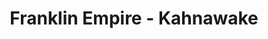 ---
title: "Franklin Empire - Kahnawake"
url: /kahnawake/franklin-empire-kahnawake/
shop: electrical
---